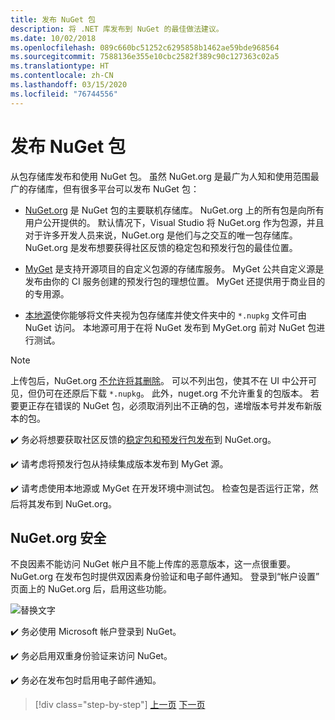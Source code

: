 ```yaml
---
title: 发布 NuGet 包
description: 将 .NET 库发布到 NuGet 的最佳做法建议。
ms.date: 10/02/2018
ms.openlocfilehash: 089c660bc51252c6295858b1462ae59bde968564
ms.sourcegitcommit: 7588136e355e10cbc2582f389c90c127363c02a5
ms.translationtype: HT
ms.contentlocale: zh-CN
ms.lasthandoff: 03/15/2020
ms.locfileid: "76744556"
---
```

# <a name="publishing-a-nuget-package"></a>发布 NuGet 包

从包存储库发布和使用 NuGet 包。 虽然 NuGet.org 是最广为人知和使用范围最广的存储库，但有很多平台可以发布 NuGet 包：

* [NuGet.org](https://www.nuget.org/)  是 NuGet 包的主要联机存储库。 NuGet.org 上的所有包是向所有用户公开提供的。 默认情况下，Visual Studio 将 NuGet.org 作为包源，并且对于许多开发人员来说，NuGet.org 是他们与之交互的唯一包存储库。 NuGet.org 是发布想要获得社区反馈的稳定包和预发行包的最佳位置。

* [MyGet](https://myget.org/)  是支持开源项目的自定义包源的存储库服务。 MyGet 公共自定义源是发布由你的 CI 服务创建的预发行包的理想位置。 MyGet 还提供用于商业目的的专用源。

* [本地源](/nuget/hosting-packages/local-feeds)使你能够将文件夹视为包存储库并使文件夹中的 `*.nupkg` 文件可由 NuGet 访问。 本地源可用于在将 NuGet 发布到 MyGet.org 前对 NuGet 包进行测试。

> [!NOTE]
> 上传包后，NuGet.org [不允许将其删除](/nuget/policies/deleting-packages)。 可以不列出包，使其不在 UI 中公开可见，但仍可在还原后下载 `*.nupkg`。 此外，nuget.org 不允许重复的包版本。 若要更正存在错误的 NuGet 包，必须取消列出不正确的包，递增版本号并发布新版本的包。

✔️ 务必将想要获取社区反馈的[稳定包和预发行包发布](/nuget/create-packages/publish-a-package)到 NuGet.org。

✔️ 请考虑将预发行包从持续集成版本发布到 MyGet 源。

✔️ 请考虑使用本地源或 MyGet 在开发环境中测试包。 检查包是否运行正常，然后将其发布到 NuGet.org。

## <a name="nugetorg-security"></a>NuGet.org 安全

不良因素不能访问 NuGet 帐户且不能上传库的恶意版本，这一点很重要。 NuGet.org 在发布包时提供双因素身份验证和电子邮件通知。 登录到“帐户设置”  页面上的 NuGet.org 后，启用这些功能。

![替换文字](./media/publish-nuget-package/nuget-2fa.png "NuGet 帐户安全")

✔️ 务必使用 Microsoft 帐户登录到 NuGet。

✔️ 务必启用双重身份验证来访问 NuGet。

✔️ 务必在发布包时启用电子邮件通知。

>[!div class="step-by-step"]
>[上一页](sourcelink.md)
>[下一页](versioning.md)
